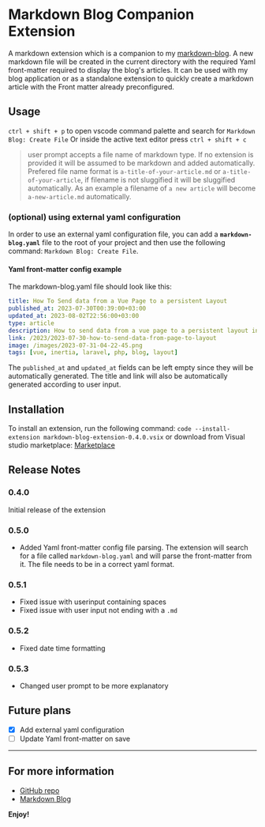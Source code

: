 # Markdown Blog Companion Extension

A markdown extension which is a companion to my [markdown-blog](https://github.com/voiceinthedark/markdown-blog). 
A new markdown file will be created in the current directory with the required Yaml front-matter required to display the blog's articles.
It can be used with my blog application or as a standalone extension to quickly create a markdown article with the Front matter already preconfigured.

## Usage

`ctrl + shift + p` to open vscode command palette and search for `Markdown Blog: Create File`
Or inside the active text editor press `ctrl + shift + c`

> user prompt accepts a file name of markdown type. If no extension is provided it will be assumed to be markdown and added automatically.
> Prefered file name format is `a-title-of-your-article.md` or `a-title-of-your-article`, if filename is not sluggified it will be sluggified automatically.
> As an example a filename of `a new article` will become `a-new-article.md` automatically.

### (optional) using external yaml configuration
In order to use an external yaml configuration file, you can add a **`markdown-blog.yaml`** file to the root of your project and then use the following command:
`Markdown Blog: Create File`.

#### Yaml front-matter config example

The markdown-blog.yaml file should look like this:
```yaml
title: How To Send data from a Vue Page to a persistent Layout
published_at: 2023-07-30T00:39:00+03:00
updated_at: 2023-08-02T22:56:00+03:00
type: article
description: How to send data from a vue page to a persistent layout in Laravel + inertiajs
link: /2023/2023-07-30-how-to-send-data-from-page-to-layout
image: /images/2023-07-31-04-22-45.png
tags: [vue, inertia, laravel, php, blog, layout]
```
The `published_at` and `updated_at` fields can be left empty since they will be automatically generated.
The title and link will also be automatically generated according to user input.

## Installation
To install an extension, run the following command:
`code --install-extension markdown-blog-extension-0.4.0.vsix`
or download from Visual studio marketplace: [Marketplace](https://marketplace.visualstudio.com/items?itemName=voiceinthedark.markdown-blog-extension)

## Release Notes
### 0.4.0

Initial release of the extension

### 0.5.0
- Added Yaml front-matter config file parsing.
    The extension will search for a file called `markdown-blog.yaml` and will parse the front-matter from it. The file needs to be in a correct yaml format.

### 0.5.1
- Fixed issue with userinput containing spaces
- Fixed issue with user input not ending with a `.md`

### 0.5.2
- Fixed date time formatting

### 0.5.3
- Changed user prompt to be more explanatory


## Future plans

- [x] Add external yaml configuration
- [ ] Update Yaml front-matter on save

---
## For more information

- [GitHub repo](https://github.com/voiceinthedark/markdown-blog-extension)
- [Markdown Blog](https://github.com/voiceinthedark/markdown-blog)


**Enjoy!**
